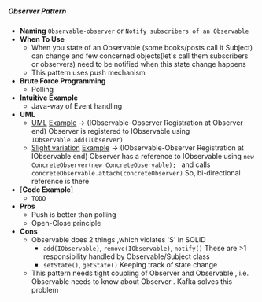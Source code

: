 ##### Observer Pattern
- **Naming** `Observable-observer` or `Notify subscribers of an Observable`
- **When To Use**
    - When you state of an Observable (some books/posts call it Subject) can change and few concerned objects(let's call them subscribers or observers) need to be notified when this state change happens
    - This pattern uses push mechanism 
- **Brute Force Programming**
    - Polling 
- **Intuitive Example**
    - Java-way of Event handling
- **UML**
    - [UML](UML.puml) [Example](https://www.geeksforgeeks.org/observer-pattern-set-1-introduction/) -> (IObservable-Observer Registration at Observer end) Observer is registered to IObservable using `IObservable.add(IObserver)`
    - [Slight variation](UML.puml) [Example](https://www.tutorialspoint.com/design_pattern/observer_pattern.htm) -> (IObservable-Observer Registration at IObservable end) Observer has a reference to IObservable using `new ConcreteObserver(new ConcreteObservable); ` and calls `concreteObservable.attach(concreteObserver)`
    So, bi-directional reference is there
- [**Code Example**]
    - `TODO`
- **Pros** 
    - Push is better than polling
    - Open-Close principle
- **Cons**
    - Observable does 2 things ,which violates 'S' in SOLID
        - `add(IObservable)`, `remove(IObservable)`, `notify()` These are >1 responsibility handled by Observable/Subject class
        - `setState()`, `getState()` Keeping track of state change
    - This pattern needs tight coupling of Observer and Observable , i.e. Observable needs to know about Observer . Kafka solves this problem 

